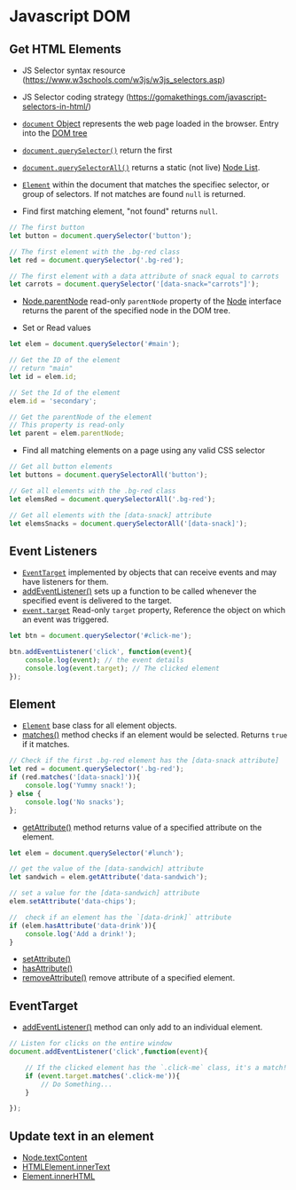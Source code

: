 # Javascript DOM

## Get HTML Elements

* JS Selector syntax resource (https://www.w3schools.com/w3js/w3js_selectors.asp)
* JS Selector coding strategy (https://gomakethings.com/javascript-selectors-in-html/)

* [`document` Object](https://developer.mozilla.org/en-US/docs/Web/API/Document) represents the web page loaded in the browser. Entry into the [DOM tree](https://developer.mozilla.org/en-US/docs/Web/API/Document_object_model/Using_the_W3C_DOM_Level_1_Core)
* [`document.querySelector()`](https://developer.mozilla.org/en-US/docs/Web/API/Document/querySelector) return the first
* [`document.querySelectorAll()`](https://developer.mozilla.org/en-US/docs/Web/API/Document/querySelectorAll) returns a static (not live) [Node List](https://developer.mozilla.org/en-US/docs/Web/API/NodeList). 
* [`Element`](https://developer.mozilla.org/en-US/docs/Web/API/Element) within the document that matches the specifiec selector, or group of selectors. If not matches are found `null` is returned.

* Find first matching element, "not found" returns `null`.

```javascript
// The first button
let button = document.querySelector('button');

// The first element with the .bg-red class
let red = document.querySelector('.bg-red');

// The first element with a data attribute of snack equal to carrots
let carrots = document.querySelector('[data-snack="carrots"]');
```

* [Node.parentNode](https://developer.mozilla.org/en-US/docs/Web/API/Node/parentNode) read-only `parentNode` property of the [Node](https://developer.mozilla.org/en-US/docs/Web/API/Node) interface returns the parent of the specified node in the DOM tree.

* Set or Read values

```javascript
let elem = document.querySelector('#main');

// Get the ID of the element
// return "main"
let id = elem.id;

// Set the Id of the element
elem.id = 'secondary';

// Get the parentNode of the element
// This property is read-only
let parent = elem.parentNode;
```

* Find all matching elements on a page using any valid CSS selector

```javascript
// Get all button elements
let buttons = document.querySelectorAll('button');

// Get all elements with the .bg-red class
let elemsRed = document.querySelectorAll('.bg-red');

// Get all elements with the [data-snack] attribute
let elemsSnacks = document.querySelectorAll('[data-snack]');
```

## Event Listeners

* [`EventTarget`](https://developer.mozilla.org/en-US/docs/Web/API/EventTarget) implemented by objects that can receive events and may have listeners for them. 
* [addEventListener()](https://developer.mozilla.org/en-US/docs/Web/API/EventTarget/addEventListener) sets up a function to be called whenever the specified event is delivered to the target.
* [`event.target`](https://developer.mozilla.org/en-US/docs/Web/API/Event/target) Read-only `target` property, Reference the object on which an event was triggered.

```javascript
let btn = document.querySelector('#click-me');

btn.addEventListener('click', function(event){
    console.log(event); // the event details
    console.log(event.target); // The clicked element
});
```

## Element

* [`Element`](https://developer.mozilla.org/en-US/docs/Web/API/Element) base class for all element objects.
* [matches()](https://developer.mozilla.org/en-US/docs/Web/API/Element/matches) method checks if an element would be selected. Returns `true` if it matches.

```javascript
// Check if the first .bg-red element has the [data-snack attribute]
let red = document.querySelector('.bg-red');
if (red.matches('[data-snack]')){
    console.log('Yummy snack!');
} else {
    console.log('No snacks');
};
```

* [getAttribute()](https://developer.mozilla.org/en-US/docs/Web/API/Element/getAttribute) method returns value of a specified attribute on the element.

```javascript
let elem = document.querySelector('#lunch');

// get the value of the [data-sandwich] attribute
let sandwich = elem.getAttribute('data-sandwich');

// set a value for the [data-sandwich] attribute
elem.setAttribute('data-chips');

//  check if an element has the `[data-drink]` attribute
if (elem.hasAttribute('data-drink')){
    console.log('Add a drink!');
}
```

* [setAttribute()](https://developer.mozilla.org/en-US/docs/Web/API/Element/setAttribute) 
* [hasAttribute()](https://developer.mozilla.org/en-US/docs/Web/API/Element/hasAttribute) 
* [removeAttribute()](https://developer.mozilla.org/en-US/docs/Web/API/Element/removeAttribute) remove attribute of a specified element.


## EventTarget

* [addEventListener()](https://developer.mozilla.org/en-US/docs/Web/API/EventTarget/addEventListener) method can only add to an individual element.

```javascript
// Listen for clicks on the entire window
document.addEventListener('click',function(event){

    // If the clicked element has the `.click-me` class, it's a match!
    if (event.target.matches('.click-me')){
        // Do Something...
    }

});
```

## Update text in an element
* [Node.textContent](https://developer.mozilla.org/en-US/docs/Web/API/Node/textContent)
* [HTMLElement.innerText](https://developer.mozilla.org/en-US/docs/Web/API/HTMLElement/innerText)
* [Element.innerHTML](https://developer.mozilla.org/en-US/docs/Web/API/Element/innerHTML)